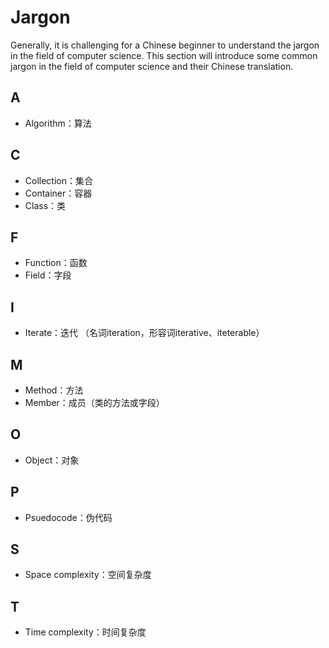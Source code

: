 # Jargon
Generally, it is challenging for a Chinese beginner to understand the jargon in the field of computer science. This section will introduce some common jargon in the field of computer science and their Chinese translation.

## A
- Algorithm：算法

## C
- Collection：集合
- Container：容器
- Class：类

## F
- Function：函数
- Field：字段

## I
- Iterate：迭代 （名词iteration，形容词iterative、iteterable）

## M
- Method：方法
- Member：成员（类的方法或字段）

## O
- Object：对象

## P
- Psuedocode：伪代码

## S
- Space complexity：空间复杂度

## T
- Time complexity：时间复杂度
